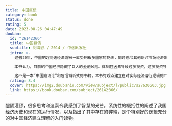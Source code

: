 ```yaml
---
title: 中国巨债
category: book
status: done
rating: 5
date: 2023-08-26 04:47:49
douban:
  id: "26142366"
  title: 中国巨债
  subtitle: 刘海影 / 2014 / 中信出版社
  intro: >-
    过去20年，中国的超高速经济增长一直受到很多国家的艳羡，同时也令其他新兴市场经济体立志效仿。中国宏观数据表现靓丽，为什么每个个人却感觉举步维艰？因为大量投资被浪费了。地方政府与国企软约束体制下，债务膨胀与产能过剩互为镜像上升，如癌细胞般蔓延，注定难以长期维持。现在，钟声已经响起。

    本书认为，目前的中国经济隐藏了巨大的金融风险。体制性因素导致过多投资，过多投资导致过剩产能，过剩产能受到巨大的债务杠杆的支撑，但却难以长久持续。如果现有问题得不到本质解决，中国经济将迎来大变局时代。习惯了镀金时代的人们，该如何为即将到来的“后繁荣时代”做好准备？

    这不是一本“中国崩溃论”和危言耸听式的书籍，本书的观点建立在对实际经济运行逻辑的严格的实证分析基础之上。通过对金融危机机制与中国近代历史的细致梳理，结合对中国现实经济运行的富有洞察力的分析，以逻辑的力量展示中国经济未来不得不然的规律性走势。
  rating: 8.4
  cover: https://img2.doubanio.com/view/subject/l/public/s27630603.jpg
  link: https://book.douban.com/subject/26142366/
---
```


醍醐灌顶，很多思考和追索令我感到了智慧的光芒。系统性的概括性的阐述了我国经济历史和现在的运行情况，以及指出了其中存在的弊端，是个特别好的逻辑充分的对中国经济建立理解的入门读物。
